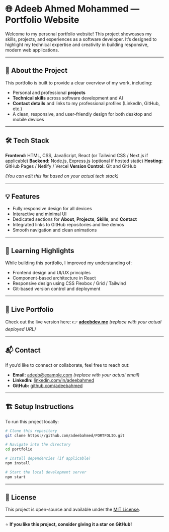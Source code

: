 # 🌐 Adeeb Ahmed Mohammed — Portfolio Website

Welcome to my personal portfolio website!
This project showcases my skills, projects, and experiences as a software developer. It’s designed to highlight my technical expertise and creativity in building responsive, modern web applications.

---

## 🚀 **About the Project**

This portfolio is built to provide a clear overview of my work, including:

* Personal and professional **projects**
* **Technical skills** across software development and AI
* **Contact details** and links to my professional profiles (LinkedIn, GitHub, etc.)
* A clean, responsive, and user-friendly design for both desktop and mobile devices

---

## 🛠️ **Tech Stack**

**Frontend:** HTML, CSS, JavaScript, React (or Tailwind CSS / Next.js if applicable)
**Backend:** Node.js, Express.js (optional if hosted static)
**Hosting:** GitHub Pages / Netlify / Vercel
**Version Control:** Git and GitHub

*(You can edit this list based on your actual tech stack)*

---

## 💡 **Features**

* Fully responsive design for all devices
* Interactive and minimal UI
* Dedicated sections for **About**, **Projects**, **Skills**, and **Contact**
* Integrated links to GitHub repositories and live demos
* Smooth navigation and clean animations

---

## 🧠 **Learning Highlights**

While building this portfolio, I improved my understanding of:

* Frontend design and UI/UX principles
* Component-based architecture in React
* Responsive design using CSS Flexbox / Grid / Tailwind
* Git-based version control and deployment

---

## 🔗 **Live Portfolio**

Check out the live version here:
👉 [**adeebdev.me**](https://adeebdev.me) *(replace with your actual deployed URL)*

---

## 📬 **Contact**

If you’d like to connect or collaborate, feel free to reach out:

* **Email:** [adeeb@example.com](mailto:mdadeebx@gmail.com) *(replace with your actual email)*
* **LinkedIn:** [linkedin.com/in/adeebahmed](https://linkedin.com/in/mdadeeb)
* **GitHub:** [github.com/adeebahmed](https://github.com/mdadeebx)

---

## 🏗️ **Setup Instructions**

To run this project locally:

```bash
# Clone this repository
git clone https://github.com/adeebahmed/PORTFOLIO.git

# Navigate into the directory
cd portfolio

# Install dependencies (if applicable)
npm install

# Start the local development server
npm start
```

---

## 📄 **License**

This project is open-source and available under the [MIT License](LICENSE).

---

⭐ **If you like this project, consider giving it a star on GitHub!**
